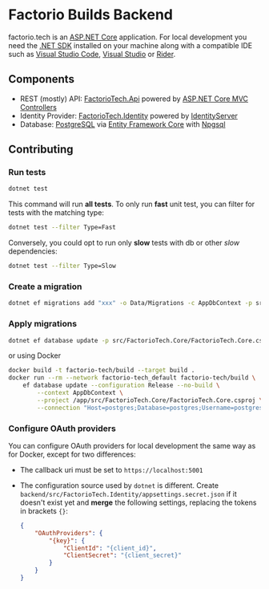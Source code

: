 # Factorio Builds Backend

factorio.tech is an [ASP.NET Core](https://docs.microsoft.com/en-us/aspnet/core/introduction-to-aspnet-core)
application. For local development you need the [.NET SDK](https://dotnet.microsoft.com/download)
installed on your machine along with a compatible IDE such as [Visual Studio Code](https://code.visualstudio.com),
[Visual Studio](https://visualstudio.microsoft.com/vs) or [Rider](https://www.jetbrains.com/rider).

## Components

-   REST (mostly) API: [FactorioTech.Api](src/FactorioTech.Api) powered by [ASP.NET Core MVC Controllers](https://docs.microsoft.com/en-us/aspnet/core/mvc/controllers/actions)
-   Identity Provider: [FactorioTech.Identity](src/FactorioTech.Identity) powered by [IdentityServer](https://duendesoftware.com/products/identityserver)
-   Database: [PostgreSQL](https://www.postgresql.org) via [Entity Framework Core](https://docs.microsoft.com/en-us/ef/core) with [Npgsql](https://www.npgsql.org/efcore/index.html)

## Contributing

### Run tests

```bash
dotnet test
```

This command will run **all tests**. To only run **fast** unit test, you can filter for tests with the matching type:

```bash
dotnet test --filter Type=Fast
```

Conversely, you could opt to run only **slow** tests with db or other _slow_ dependencies:

```bash
dotnet test --filter Type=Slow
```

### Create a migration

```bash
dotnet ef migrations add "xxx" -o Data/Migrations -c AppDbContext -p src/FactorioTech.Core/FactorioTech.Core.csproj
```

### Apply migrations

```bash
dotnet ef database update -p src/FactorioTech.Core/FactorioTech.Core.csproj
```

or using Docker

```bash
docker build -t factorio-tech/build --target build .
docker run --rm --network factorio-tech_default factorio-tech/build \
    ef database update --configuration Release --no-build \
        --context AppDbContext \
        --project /app/src/FactorioTech.Core/FactorioTech.Core.csproj \
        --connection "Host=postgres;Database=postgres;Username=postgres;Password=postgres"
```

### Configure OAuth providers

You can configure OAuth providers for local development the same way as for Docker, except for two differences:

-   The callback uri must be set to `https://localhost:5001`
-   The configuration source used by `dotnet` is different. Create `backend/src/FactorioTech.Identity/appsettings.secret.json` if it doesn't exist yet and **merge** the following settings, replacing the tokens in brackets `{}`:

    ```json
    {
        "OAuthProviders": {
            "{key}": {
                "ClientId": "{client_id}",
                "ClientSecret": "{client_secret}"
            }
        }
    }
    ```
